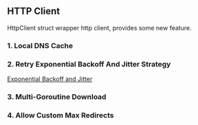 ## HTTP Client

HttpClient struct wrapper http client, provides some new feature.

### 1. Local DNS Cache

### 2. Retry Exponential Backoff And Jitter Strategy
[Exponential Backoff and Jitter](https://aws.amazon.com/cn/blogs/architecture/exponential-backoff-and-jitter/)

### 3. Multi-Goroutine Download

### 4. Allow Custom Max Redirects
